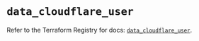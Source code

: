 # `data_cloudflare_user`

Refer to the Terraform Registry for docs: [`data_cloudflare_user`](https://registry.terraform.io/providers/cloudflare/cloudflare/5.10.0/docs/data-sources/user).
